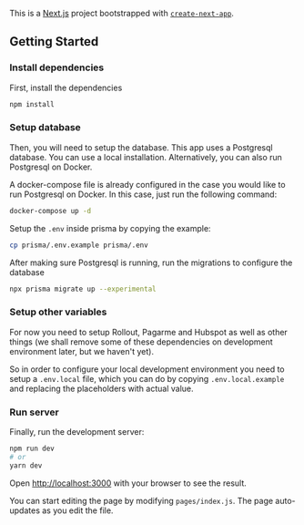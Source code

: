 This is a [Next.js](https://nextjs.org/) project bootstrapped with [`create-next-app`](https://github.com/vercel/next.js/tree/canary/packages/create-next-app).

## Getting Started

### Install dependencies
First, install the dependencies
```bash
npm install
```

### Setup database

Then, you will need to setup the database. This app uses a Postgresql database. You can use a local installation. Alternatively, you can also run Postgresql on Docker.

A docker-compose file is already configured in the case you would like to run Postgresql on Docker. In this case, just run the following command:

```bash
docker-compose up -d
```

Setup the `.env` inside prisma by copying the example:

```bash
cp prisma/.env.example prisma/.env
```

After making sure Postgresql is running, run the migrations to configure the database

```bash
npx prisma migrate up --experimental
```

### Setup other variables

For now you need to setup Rollout, Pagarme and Hubspot as well as other things (we shall remove some of these dependencies on development environment later, but we haven't yet).

So in order to configure your local development environment you need to setup a `.env.local` file, which you can do by copying `.env.local.example` and replacing the placeholders with actual value.


### Run server

Finally, run the development server:

```bash
npm run dev
# or
yarn dev
```

Open [http://localhost:3000](http://localhost:3000) with your browser to see the result.

You can start editing the page by modifying `pages/index.js`. The page auto-updates as you edit the file.
